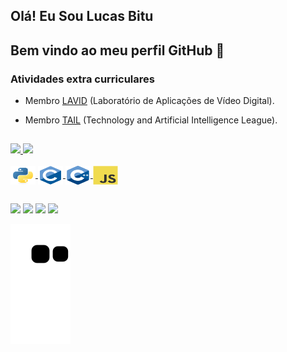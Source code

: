 ## Olá! Eu Sou Lucas Bitu 
## Bem vindo ao meu perfil GitHub 👋

### Atividades extra curriculares

- Membro [LAVID](http://lavid.ufpb.br/) (Laboratório de Aplicações de Vídeo Digital).

- Membro <a href="https://github.com/TailUFPB">TAIL<a> (Technology and Artificial Intelligence League).

##

<div>
<a href="https://github.com/lucasbitu">
<img loading="lazy" height="150em" src="https://github-readme-stats.vercel.app/api/top-langs/?username=lucasbitu&layout=compact&langs_count=7&theme=dracula"/>
<img loading="lazy" height="150em" src="https://github-readme-stats.vercel.app/api?username=lucasbitu&show_icons=true&theme=dracula&include_all_commits=true&count_private=true"/>
</div>
  
<div style="display: inline_block"><br>
  <img align="center" alt="lucas-Python" height="30" width="40" src="https://raw.githubusercontent.com/devicons/devicon/master/icons/python/python-original.svg">
  <img align="center" alt="lucas-C" height="30" width="40" src="https://raw.githubusercontent.com/devicons/devicon/master/icons/c/c-original.svg">
  <img align="center" alt="lucas-C" height="30" width="40" src="https://raw.githubusercontent.com/devicons/devicon/master/icons/cplusplus/cplusplus-original.svg">
  <img align="center" alt="lucas-JAVASCRIPT" height="30" width="40" src="https://raw.githubusercontent.com/devicons/devicon/master/icons/javascript/javascript-original.svg">
</div>
  
 ##
  
 <div> 
  <a href="https://instagram.com/lucas_bitu_" target="_blank"><img src="https://img.shields.io/badge/-Instagram-%23E4405F?style=for-the-badge&logo=instagram&logoColor=white" target="_blank"></a>
 <a href="https://wa.me/5588998556036" target="_blank"><img src="https://img.shields.io/badge/WhatsApp-25D366?style=for-the-badge&logo=whatsapp&logoColor=white" target="_blank"></a> 
  <a href = "mailto:lucasbitu55@gmail.com"><img src="https://img.shields.io/badge/-Gmail-%23333?style=for-the-badge&logo=gmail&logoColor=white" target="_blank"></a>
   <a href="https://www.linkedin.com/in/lucas-bitu-32b39426b/" target="_blank"><img loading="lazy" src="https://img.shields.io/badge/-LinkedIn-%230077B5?style=for-the-badge&logo=linkedin&logoColor=white" target="_blank"></a>
<div>   
  
  
   ![Snake animation](https://github.com/lucasbitu/lucasbitu/blob/output/github-contribution-grid-snake.svg)
